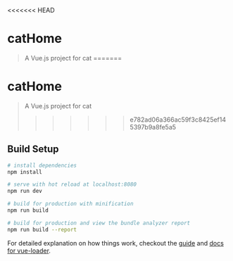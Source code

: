 <<<<<<< HEAD
# catHome

> A Vue.js project for cat
=======
# catHome

> A Vue.js project for cat
>>>>>>> e782ad06a366ac59f3c8425ef145397b9a8fe5a5

## Build Setup

``` bash
# install dependencies
npm install

# serve with hot reload at localhost:8080
npm run dev

# build for production with minification
npm run build

# build for production and view the bundle analyzer report
npm run build --report
```

For detailed explanation on how things work, checkout the [guide](http://vuejs-templates.github.io/webpack/) and [docs for vue-loader](http://vuejs.github.io/vue-loader).
